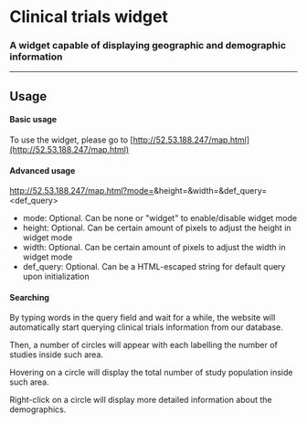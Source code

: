 # Clinical trials widget

### A widget capable of displaying geographic and demographic information

---

## Usage

#### Basic usage

To use the widget, please go to [http://52.53.188.247/map.html](http://52.53.188.247/map.html)

#### Advanced usage

http://52.53.188.247/map.html?mode=<mode>&height=<height>&width=<width>&def_query=<def_query>

- mode: Optional. Can be none or "widget" to enable/disable widget mode
- height: Optional. Can be certain amount of pixels to adjust the height in widget mode
- width: Optional. Can be certain amount of pixels to adjust the width in widget mode
- def_query: Optional. Can be a HTML-escaped string for default query upon initialization

#### Searching

By typing words in the query field and wait for a while, the website will automatically start querying clinical trials information from our database. 

Then, a number of circles will appear with each labelling the number of studies inside such area. 

Hovering on a circle will display the total number of study population inside such area. 

Right-click on a circle will display more detailed information about the demographics. 